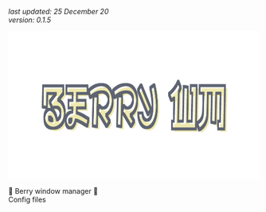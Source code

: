 *last updated: 25 December 20*<br>
*version: 0.1.5*

<img src="Pics/b_banner.png" align=center height=300px>

🍇 Berry window manager 🍒<br>
Config files
